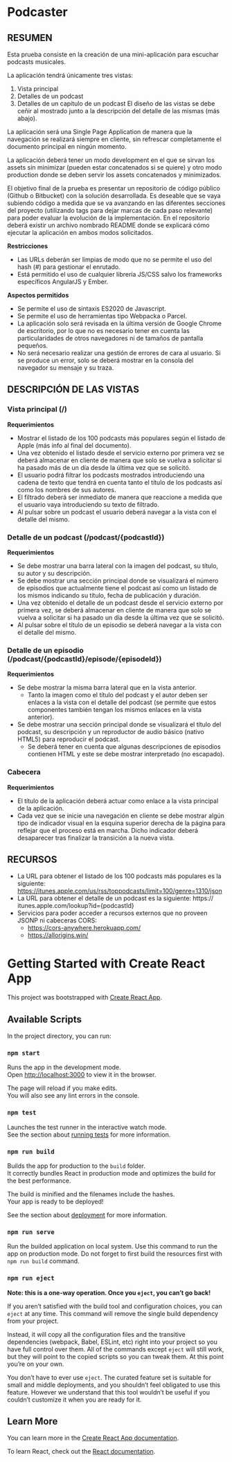 # Podcaster

## RESUMEN

Esta prueba consiste en la creación de una mini-aplicación para escuchar
podcasts musicales.

La aplicación tendrá únicamente tres vistas:

1. Vista principal
2. Detalles de un podcast
3. Detalles de un capítulo de un podcast
   El diseño de las vistas se debe ceñir al mostrado junto a la descripción del detalle de
   las mismas (más abajo).

La aplicación será una Single Page Application de manera que la navegación se realizará
siempre en cliente, sin refrescar completamente el documento principal en ningún
momento.

La aplicación deberá tener un modo development en el que se sirvan los assets sin
minimizar (pueden estar concatenados si se quiere) y otro modo production donde se
deben servir los assets concatenados y minimizados.

El objetivo final de la prueba es presentar un repositorio de código público (Github o
Bitbucket) con la solución desarrollada. Es deseable que se vaya subiendo código a
medida que se va avanzando en las diferentes secciones del proyecto (utilizando tags
para dejar marcas de cada paso relevante) para poder evaluar la evolución de la
implementación. En el repositorio deberá existir un archivo nombrado README donde se
explicará cómo ejecutar la aplicación en ambos modos solicitados.

**Restricciones**

- Las URLs deberán ser limpias de modo que no se permite el uso del hash (#)
  para gestionar el enrutado.
- Está permitido el uso de cualquier librería JS/CSS salvo los frameworks
  específicos AngularJS y Ember.

**Aspectos permitidos**

- Se permite el uso de sintaxis ES2020 de Javascript.
- Se permite el uso de herramientas tipo Webpacka o Parcel.
- La aplicación solo será revisada en la última versión de Google Chrome de escritorio,
  por lo que no es necesario tener en cuenta las particularidades de otros
  navegadores ni de tamaños de pantalla pequeños.
- No será necesario realizar una gestión de errores de cara al usuario. Si se produce
  un error, solo se deberá mostrar en la consola del navegador su mensaje y su
  traza.

## DESCRIPCIÓN DE LAS VISTAS

### Vista principal (/)

**Requerimientos**

- Mostrar el listado de los 100 podcasts más populares según el listado de Apple
  (más info al final del documento).
- Una vez obtenido el listado desde el servicio externo por primera vez se deberá
  almacenar en cliente de manera que solo se vuelva a solicitar si ha pasado más
  de un día desde la última vez que se solicitó.
- El usuario podrá filtrar los podcasts mostrados introduciendo una cadena de texto
  que tendrá en cuenta tanto el título de los podcasts así como los nombres de sus
  autores.
- El filtrado deberá ser inmediato de manera que reaccione a medida que el usuario
  vaya introduciendo su texto de filtrado.
- Al pulsar sobre un podcast el usuario deberá navegar a la vista con el
  detalle del mismo.

### Detalle de un podcast (/podcast/{podcastId})

**Requerimientos**

- Se debe mostrar una barra lateral con la imagen del podcast, su título, su autor
  y su descripción.
- Se debe mostrar una sección principal donde se visualizará el número de episodios
  que actualmente tiene el podcast así como un listado de los mismos indicando su
  título, fecha de publicación y duración.
- Una vez obtenido el detalle de un podcast desde el servicio externo por primera
  vez, se deberá almacenar en cliente de manera que solo se vuelva a solicitar si ha
  pasado un día desde la última vez que se solicitó.
- Al pulsar sobre el título de un episodio se deberá navegar a la vista con el
  detalle del mismo.

### Detalle de un episodio (/podcast/{podcastId}/episode/{episodeId})

**Requerimientos**

- Se debe mostrar la misma barra lateral que en la vista anterior.
  - Tanto la imagen como el título del podcast y el autor deben ser enlaces a
    la vista con el detalle del podcast (se permite que estos componentes
    también tengan los mismos enlaces en la vista anterior).
- Se debe mostrar una sección principal donde se visualizará el título del
  podcast, su descripción y un reproductor de audio básico (nativo HTML5) para
  reproducir el podcast.
  - Se deberá tener en cuenta que algunas descripciones de episodios contienen
    HTML y este se debe mostrar interpretado (no escapado).

### Cabecera

**Requerimientos**

- El título de la aplicación deberá actuar como enlace a la vista principal de la
  aplicación.
- Cada vez que se inicie una navegación en cliente se debe mostrar algún tipo de
  indicador visual en la esquina superior derecha de la página para reflejar que el
  proceso está en marcha. Dicho indicador deberá desaparecer tras finalizar la
  transición a la nueva vista.

## RECURSOS

- La URL para obtener el listado de los 100 podcasts más populares es la
  siguiente:
  https://itunes.apple.com/us/rss/toppodcasts/limit=100/genre=1310/json
- La URL para obtener el detalle de un podcast es la siguiente: https://
  itunes.apple.com/lookup?id={podcastId}
- Servicios para poder acceder a recursos externos que no proveen JSONP ni
  cabeceras CORS:
  - https://cors-anywhere.herokuapp.com/
  - https://allorigins.win/

# Getting Started with Create React App

This project was bootstrapped with [Create React App](https://github.com/facebook/create-react-app).

## Available Scripts

In the project directory, you can run:

### `npm start`

Runs the app in the development mode.\
Open [http://localhost:3000](http://localhost:3000) to view it in the browser.

The page will reload if you make edits.\
You will also see any lint errors in the console.

### `npm test`

Launches the test runner in the interactive watch mode.\
See the section about [running tests](https://facebook.github.io/create-react-app/docs/running-tests) for more information.

### `npm run build`

Builds the app for production to the `build` folder.\
It correctly bundles React in production mode and optimizes the build for the best performance.

The build is minified and the filenames include the hashes.\
Your app is ready to be deployed!

See the section about [deployment](https://facebook.github.io/create-react-app/docs/deployment) for more information.

### `npm run serve`

Run the builded application on local system. Use this command to run the app on production mode. Do not forget to first build the resources first with `npm run build` command.

### `npm run eject`

**Note: this is a one-way operation. Once you `eject`, you can’t go back!**

If you aren’t satisfied with the build tool and configuration choices, you can `eject` at any time. This command will remove the single build dependency from your project.

Instead, it will copy all the configuration files and the transitive dependencies (webpack, Babel, ESLint, etc) right into your project so you have full control over them. All of the commands except `eject` will still work, but they will point to the copied scripts so you can tweak them. At this point you’re on your own.

You don’t have to ever use `eject`. The curated feature set is suitable for small and middle deployments, and you shouldn’t feel obligated to use this feature. However we understand that this tool wouldn’t be useful if you couldn’t customize it when you are ready for it.

## Learn More

You can learn more in the [Create React App documentation](https://facebook.github.io/create-react-app/docs/getting-started).

To learn React, check out the [React documentation](https://reactjs.org/).
